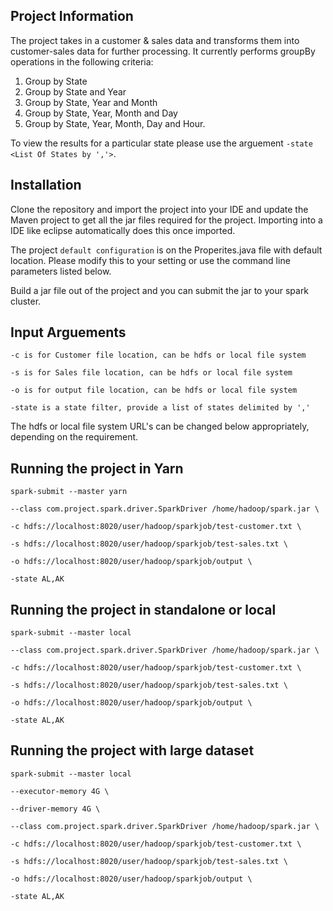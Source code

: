Project Information
-------------------


The project takes in a customer & sales data and transforms them into customer-sales data for further processing. 
It currently performs groupBy operations in the following criteria:

1. Group by State
2. Group by State and Year
3. Group by State, Year and Month
4. Group by State, Year, Month and Day
5. Group by State, Year, Month, Day and Hour.

To view the results for a particular state please use the arguement `-state <List Of States by ','>`.

Installation
------------
Clone the repository and import the project into your IDE and update the Maven project to get all the jar files required for the project. Importing into a IDE like eclipse automatically does this once imported.

The project `default configuration` is on the Properites.java file with default location. Please modify this to your setting or use the command line parameters listed below.

Build a jar file out of the project and you can submit the jar to your spark cluster. 

Input Arguements
----------------

`-c is for Customer file location, can be hdfs or local file system`

`-s is for Sales file location, can be hdfs or local file system`

`-o is for output file location, can be hdfs or local file system`

`-state is a state filter, provide a list of states delimited by ','`

The hdfs or local file system URL's can be changed below appropriately, depending on the requirement.

Running the project in Yarn
----------------------------

`spark-submit --master yarn `

`--class com.project.spark.driver.SparkDriver /home/hadoop/spark.jar \`

`-c hdfs://localhost:8020/user/hadoop/sparkjob/test-customer.txt \`

`-s hdfs://localhost:8020/user/hadoop/sparkjob/test-sales.txt \`

`-o hdfs://localhost:8020/user/hadoop/sparkjob/output \`

`-state AL,AK`

Running the project in standalone or local
------------------------------------------

`spark-submit --master local `

`--class com.project.spark.driver.SparkDriver /home/hadoop/spark.jar \`

`-c hdfs://localhost:8020/user/hadoop/sparkjob/test-customer.txt \`

`-s hdfs://localhost:8020/user/hadoop/sparkjob/test-sales.txt \`

`-o hdfs://localhost:8020/user/hadoop/sparkjob/output \`

`-state AL,AK`

Running the project with large dataset
---------------------------------------

`spark-submit --master local `

`--executor-memory 4G \`

`--driver-memory 4G \`

`--class com.project.spark.driver.SparkDriver /home/hadoop/spark.jar \`

`-c hdfs://localhost:8020/user/hadoop/sparkjob/test-customer.txt \`

`-s hdfs://localhost:8020/user/hadoop/sparkjob/test-sales.txt \`

`-o hdfs://localhost:8020/user/hadoop/sparkjob/output \`

`-state AL,AK`



